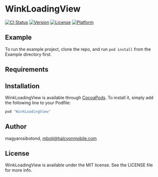 # WinkLoadingView

[![CI Status](http://img.shields.io/travis/magyarosibotond/WinkLoadingView.svg?style=flat)](https://travis-ci.org/magyarosibotond/WinkLoadingView)
[![Version](https://img.shields.io/cocoapods/v/WinkLoadingView.svg?style=flat)](http://cocoapods.org/pods/WinkLoadingView)
[![License](https://img.shields.io/cocoapods/l/WinkLoadingView.svg?style=flat)](http://cocoapods.org/pods/WinkLoadingView)
[![Platform](https://img.shields.io/cocoapods/p/WinkLoadingView.svg?style=flat)](http://cocoapods.org/pods/WinkLoadingView)

## Example

To run the example project, clone the repo, and run `pod install` from the Example directory first.

## Requirements

## Installation

WinkLoadingView is available through [CocoaPods](http://cocoapods.org). To install
it, simply add the following line to your Podfile:

```ruby
pod "WinkLoadingView"
```

## Author

magyarosibotond, mboti@halcyonmobile.com

## License

WinkLoadingView is available under the MIT license. See the LICENSE file for more info.
